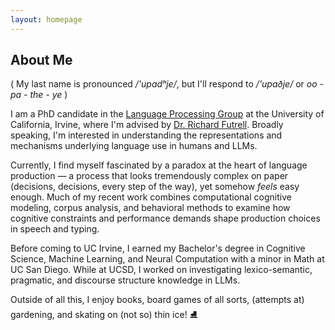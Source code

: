 ```yaml
---
layout: homepage
---
```


## About Me

( My last name is pronounced  */'upadʰje/*, but I'll respond to */'upaðje/* or *oo - pa - the - ye* ) 

I am a PhD candidate in the [Language Processing Group](https://langprocgroup.github.io/) at the University of California, Irvine, where I'm advised by [Dr. Richard Futrell](https://www.socsci.uci.edu/~rfutrell/). Broadly speaking, I'm interested in understanding the representations and mechanisms underlying language use in humans and LLMs. 

Currently, I find myself fascinated by a paradox at the heart of language production — a process that looks tremendously complex on paper (decisions, decisions, every step of the way), yet somehow *feels* easy enough.  Much of my recent work combines computational cognitive modeling, corpus analysis, and behavioral methods to examine how cognitive constraints and performance demands shape production choices in speech and typing. 

Before coming to UC Irvine, I earned my Bachelor's degree in Cognitive Science, Machine Learning, and Neural Computation with a minor in Math at UC San Diego. While at UCSD, I worked on investigating  lexico-semantic, pragmatic, and discourse structure knowledge in LLMs. 

Outside of all this, I enjoy books, board games of all sorts, (attempts at) gardening, and skating on (not so) thin ice! ⛸️
